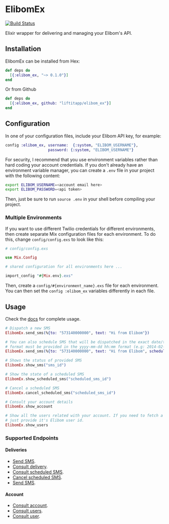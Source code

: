# ElibomEx

[![Build Status](https://travis-ci.org/Liftitapp/elibom_ex.svg?branch=master)](https://travis-ci.org/Liftitapp/elibom_ex)

Elixir wrapper for delivering and managing your Elibom's API.

## Installation

ElibomEx can be installed from Hex:

```elixir
def deps do
  [{:elibom_ex, "~> 0.1.0"}]
end
```

Or from Github

```elixir
def deps do
  [{:elibom_ex, github: "liftitapp/elibom_ex"}]
end
```

## Configuration

In one of your configuration files, include your Elibom API key, for example:

```elixir
config :elibom_ex, username:  {:system, "ELIBOM_USERNAME"},
                   password: {:system, "ELIBOM_USERNAME"}
```

For security, I recommend that you use environment variables rather than hard
coding your account credentials. If you don't already have an environment
variable manager, you can create a `.env` file in your project with the
following content:

```bash
export ELIBOM_USERNAME=<account email here>
export ELIBOM_PASSWORD=<api token>
```

Then, just be sure to run `source .env` in your shell before compiling your
project.

### Multiple Environments
If you want to use different Twilio credentials for different environments, then
create separate Mix configuration files for each environment. To do this, change
`config/config.exs` to look like this:

```elixir
# config/config.exs

use Mix.Config

# shared configuration for all environments here ...

import_config "#{Mix.env}.exs"
```

Then, create a `config/#{environment_name}.exs` file for each environment. You
can then set the `config :elibom_ex` variables differently in each file.

## Usage

Check the [docs](https://hexdocs.pm/elibom_ex/) for complete usage.

```elixir
# Dispatch a new SMS
ElibomEx.send_sms(%{to: "573140000000", text: "Hi from Elibom"})

# You can also schedule SMS that will be dispatched in the exact date/time specified,
# format must be provided in the yyyy-mm-dd hh:mm format (e.g: 2014-02-1818 19:10)
ElibomEx.send_sms(%{to: "573140000000", text: "Hi from Elibom", scheduleDate: "2014-02-18 19:10"})

# Shows the status of provided SMS
ElibomEx.show_sms("sms_id")

# Show the state of a scheduled SMS
ElibomEx.show_scheduled_sms("scheduled_sms_id")

# Cancel a scheduled SMS
ElibomEx.cancel_scheduled_sms("scheduled_sms_id")

# Consult your account details
ElibomEx.show_account

# Show all the users related with your account. If you need to fetch a specific user data,
# just provide it's Elibom user id.
ElibomEx.show_users
```

### Supported Endpoints

#### Deliveries

- [Send SMS](https://www.elibom.com/developers#enviar).
- [Consult delivery](https://www.elibom.com/developers#consultar).
- [Consult scheduled SMS](https://www.elibom.com/developers#consult-prog).
- [Cancel scheduled SMS](https://www.elibom.com/developers#delete).
- [Send SMS](https://www.elibom.com/developers#enviar).

#### Account

- [Consult account](https://www.elibom.com/developers#consultar-cuenta).
- [Consult users](https://www.elibom.com/developers#consultar-usuarios).
- [Consult user](https://www.elibom.com/developers#consultar-usuario).
